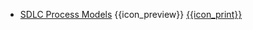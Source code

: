 * [SDLC Process Models]({{baseUrl}}/processModels/)
  <trigger for="pop:processModels-preview">{{icon_preview}}</trigger> [{{icon_print}}](processModels/print.html)

<popover id="pop:processModels-preview" title="SDLC Process Models {{icon_preview}}" placement="right">
  <div slot="content">
    <include src="preview.md" />
  </div>
</popover>

